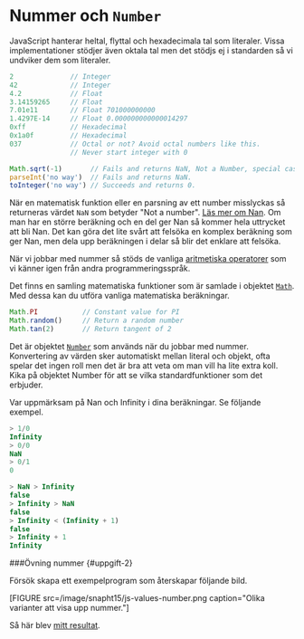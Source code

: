 ---
...
Nummer och `Number`
==================================

JavaScript hanterar heltal, flyttal och hexadecimala tal som literaler. Vissa implementationer stödjer även oktala tal men det stödjs ej i standarden så vi undviker dem som literaler.

```javascript
2              // Integer
42             // Integer
4.2            // Float
3.14159265     // Float
7.01e11        // Float 701000000000
1.4297E-14     // Float 0.000000000000014297
0xff           // Hexadecimal
0x1a0f         // Hexadecimal
037            // Octal or not? Avoid octal numbers like this. 
               // Never start integer with 0

Math.sqrt(-1)       // Fails and returns NaN, Not a Number, special case.
parseInt('no way')  // Fails and returns NaN.
toInteger('no way') // Succeeds and returns 0.
```

När en matematisk funktion eller en parsning av ett number misslyckas så returneras värdet `NaN` som betyder "Not a number". [Läs mer om Nan](https://developer.mozilla.org/en-US/docs/JavaScript/Reference/Global_Objects/NaN). Om man har en större beräkning och en del ger Nan så kommer hela uttrycket att bli Nan. Det kan göra det lite svårt att felsöka en komplex beräkning som ger Nan, men dela upp beräkningen i delar så blir det enklare att felsöka.

När vi jobbar med nummer så stöds de vanliga [aritmetiska operatorer](https://developer.mozilla.org/en-US/docs/JavaScript/Reference/Operators) som vi känner igen från andra programmeringsspråk. 

Det finns en samling matematiska funktioner som är samlade i objektet [`Math`](https://developer.mozilla.org/en/JavaScript/Reference/Global_Objects/Math). Med dessa kan du utföra vanliga matematiska beräkningar.

```javascript
Math.PI           // Constant value for PI
Math.random()     // Return a random number
Math.tan(2)       // Return tangent of 2
```

Det är objektet [`Number`](https://developer.mozilla.org/en/JavaScript/Reference/Global_Objects/Number) som används när du jobbar med nummer. Konvertering av värden sker automatiskt mellan literal och objekt, ofta spelar det ingen roll men det är bra att veta om man vill ha lite extra koll. Kika på objektet Number för att se vilka standardfunktioner som det erbjuder.

Var uppmärksam på Nan och Infinity i dina beräkningar. Se följande exempel.

```javascript
> 1/0
Infinity
> 0/0
NaN
> 0/1
0

> NaN > Infinity
false
> Infinity > NaN
false
> Infinity < (Infinity + 1)
false
> Infinity + 1
Infinity
```


###Övning nummer {#uppgift-2}

Försök skapa ett exempelprogram som återskapar följande bild.

[FIGURE src=/image/snapht15/js-values-number.png caption="Olika varianter att visa upp nummer."]

Så här blev [mitt resultat](javascript/core/datatypes-and-values-using-numbers/).
